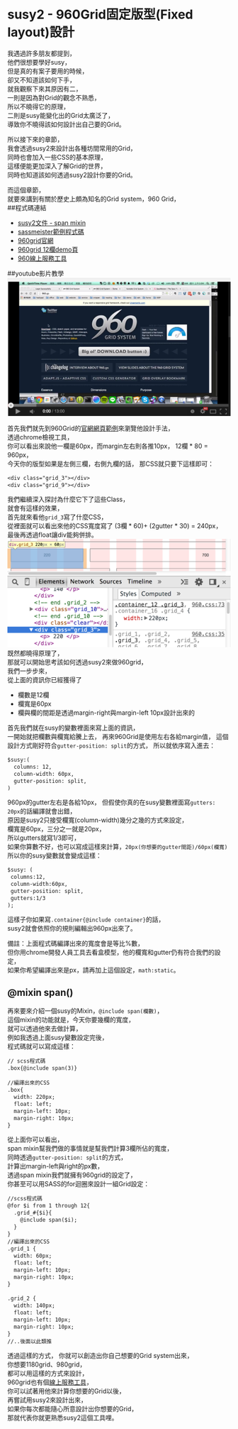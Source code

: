 # susy2 - 960Grid固定版型(Fixed layout)設計
我遇過許多朋友都提到，  
他們很想要學好susy，  
但是真的有案子要用的時候，  
卻又不知道該如何下手，  
就我觀察下來其原因有二，  
一則是因為對Grid的觀念不熟悉，  
所以不曉得它的原理，  
二則是susy能變化出的Grid太廣泛了，  
導致你不曉得該如何設計出自己要的Grid。  

所以接下來的章節，     
我會透過susy2來設計出各種坊間常用的Grid，  
同時也會加入一些CSS的基本原理，  
這樣便能更加深入了解Grid的世界，  
同時也知道該如何透過susy2設計你要的Grid。  

而這個章節，  
就要來講到有關於歷史上頗為知名的Grid system，960 Grid，  
##程式碼連結
* [susy2文件 - span mixin](http://susydocs.oddbird.net/en/latest/toolkit/#span-mixin)
* [sassmeister範例程式碼](http://sassmeister.com/gist/85959f326b8b1501aa74)
* [960grid官網](http://960.gs/)
* [960grid 12欄demo頁](http://960.gs/demo.html)
* [960線上服務工具](http://grids.heroku.com/)

##youtube影片教學
<a href="https://www.youtube.com/watch?v=xegzBNxbZkY&feature=youtu.be" target="_blank">![](/images/video/susy2-4-1.png)</a>

首先我們就先到960Grid的[官網網頁範例](http://960.gs/demo.html)來瀏覽他設計手法，  
透過chrome檢視工具，  
你可以看出來說他一欄是60px，而margin左右則各推10px，
12欄 * 80 = 960px，  
今天你的版型如果是左側三欄，右側九欄的話，
那CSS就只要下這樣即可：

```
<div class="grid_3"></div>
<div class="grid_9"></div>
```

我們繼續深入探討為什麼它下了這些Class，  
就會有這樣的效果，  
首先就來看他`grid_3`寫了什麼CSS，  
從裡面就可以看出來他的CSS寬度寫了 (3欄 * 60)+ (2gutter * 30) = 240px，  
最後再透過float讓div能夠併排。  
![](/images/susy2-4-1.png)
既然都曉得原理了，  
那就可以開始思考該如何透過susy2來做960grid，  
我們一步步來，  
從上面的資訊你已經獲得了
* 欄數是12欄
* 欄寬是60px
* 欄與欄的間距是透過margin-right與margin-left 10px設計出來的

首先我們就在susy的變數裡面來寫上面的資訊，  
一開始就把欄數與欄寬給騰上去，
再來960Grid是使用左右各給margin值，
這個設計方式剛好符合`gutter-position: split`的方式，
所以就依序寫入進去：
```
$susy:(
  columns: 12,
  column-width: 60px,
  gutter-position: split,
)
```
960px的gutter左右是各給10px，
但假使你真的在susy變數裡面寫`gutters: 20px`的話編譯就會出錯，  
原因是susy2只接受欄寬(column-width)幾分之幾的方式來設定，  
欄寬是60px，三分之一就是20px，  
所以gutters就寫1/3即可，  
如果你算數不好，也可以寫成這樣來計算，`20px(你想要的gutter間距)/60px(欄寬)`  
所以你的susy變數就會變成這樣：  
```
$susy: (
 columns:12,
 column-width:60px,
 gutter-position: split,
 gutters:1/3
);

```

這樣子你如果寫`.container{@include container}`的話，  
susy2就會依照你的規則編輯出960px出來了。 

備註：上面程式碼編譯出來的寬度會是等比%數，   
但你用chrome開發人員工具去看盒模型，他的欄寬和gutter仍有符合我們的設定，      
如果你希望編譯出來是px，請再加上這個設定，`math:static`。   

##  @mixin span()

再來要來介紹一個susy的Mixin，`@include span(欄數)`，  
這個mixin的功能就是，今天你要幾欄的寬度，  
就可以透過他來去做計算，  
例如我透過上面susy變數設定完後，  
程式碼就可以寫成這樣：
```
// scss程式碼
.box{@include span(3)}

//編譯出來的CSS
.box{
  width: 220px;
  float: left;
  margin-left: 10px;
  margin-right: 10px;
}

```
從上面你可以看出，  
span mixin幫我們做的事情就是幫我們計算3欄所佔的寬度，  
同時透過`gutter-position: split`的方式，  
計算出margin-left與right的px數，  
透過span mixin我們就擁有960grid的設定了，  
你甚至可以用SASS的for迴圈來設計一組Grid設定：  
```
//scss程式碼
@for $i from 1 through 12{
  .grid_#{$i}{
    @include span($i);
  }
}
//編譯出來的CSS
.grid_1 {
  width: 60px;
  float: left;
  margin-left: 10px;
  margin-right: 10px;
}

.grid_2 {
  width: 140px;
  float: left;
  margin-left: 10px;
  margin-right: 10px;
}
//..後面以此類推
```
透過這樣的方式，
你就可以創造出你自己想要的Grid system出來，  
你想要1180grid、980grid，  
都可以用這樣的方式來設計，  
960grid也有個[線上服務工具](http://grids.heroku.com/)，  
你可以試著用他來計算你想要的Grid以後，  
再嘗試用susy2來設計出來，  
如果你每次都能隨心所意設計出你想要的Grid，  
那就代表你就更熟悉susy2這個工具哩。  
